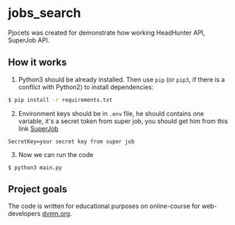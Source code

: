 # jobs_search

Pjocets was created for demonstrate how working HeadHunter API, SuperJob API.

## How it works

1. Python3 should be already installed. Then use ```pip``` (or ```pip3```, if there is a conflict with Python2) to install dependencies:

```bash
$ pip install -r requirements.txt
```

2. Environment keys should be in ```.env``` file, he should contains one variable, it's a secret token from super job, you should get him from this link [SuperJob](https://api.superjob.ru/register)
```
SecretKey=your secret key from super job
```

3. Now we can run the code
```
$ python3 main.py
```

## Project goals

The code is written for educational purposes on online-course for web-developers [dvmn.org](https://dvmn.org).
